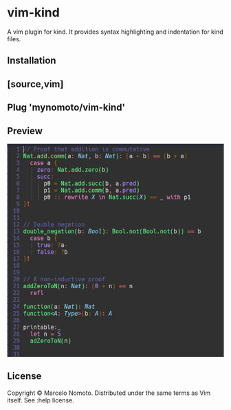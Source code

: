 # vim-kind

A vim plugin for kind. It provides syntax highlighting and indentation for kind files.

## Installation
[source,vim]
----
Plug 'mynomoto/vim-kind'
----

## Preview
![capa](https://github.com/SergioBonatto/vim-kind-1/blob/main/demonstration.png)

## License
Copyright © Marcelo Nomoto. Distributed under the same terms as Vim itself. See :help license.
